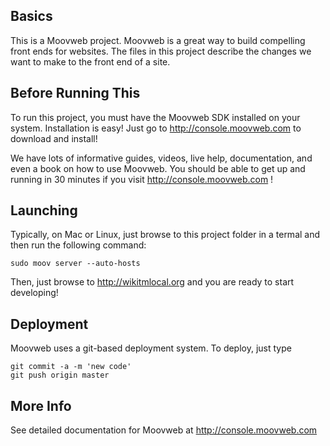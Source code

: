 ## Basics

This is a Moovweb project. Moovweb is a great way to build compelling
front ends for websites. The files in this project describe the changes
we want to make to the front end of a site.

## Before Running This

To run this project, you must have the Moovweb SDK installed on your
system. Installation is easy! Just go to http://console.moovweb.com to
download and install!

We have lots of informative guides, videos, live help, documentation,
and even a book on how to use Moovweb. You should be able to get up and
running in 30 minutes if you visit http://console.moovweb.com !

## Launching

Typically, on Mac or Linux, just browse to this project folder in
a termal and then run the following command:

    sudo moov server --auto-hosts

Then, just browse to http://wikitmlocal.org and you are ready to
start developing!

## Deployment

Moovweb uses a git-based deployment system. To deploy, just type

    git commit -a -m 'new code'
    git push origin master

## More Info

See detailed documentation for Moovweb at http://console.moovweb.com
